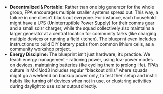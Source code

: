 - **Decentralized & Portable:** Rather than one big generator for the whole group, FPA encourages multiple smaller systems spread out. This way, a failure in one doesn’t black out everyone. For instance, each household might have a UPS (Uninterruptible Power Supply) for their comms gear and a small solar charger, while the squad collectively also maintains a larger generator at a central location for community tasks (like charging multiple devices or running a field kitchen). The blueprint even includes instructions to build DIY battery packs from common lithium cells, as a community workshop project.  
- **Energy Discipline:** The blueprint isn’t just hardware; it’s practice. We teach energy management – rationing power, using low-power modes on devices, maintaining batteries (like cycling them to prolong life). FPA’s culture in Mk1Mod3 includes regular “blackout drills” where squads might go a weekend on backup power only, to test their setup and instill habits like turning off devices when not in use, or clustering activities during daylight to use solar output directly.